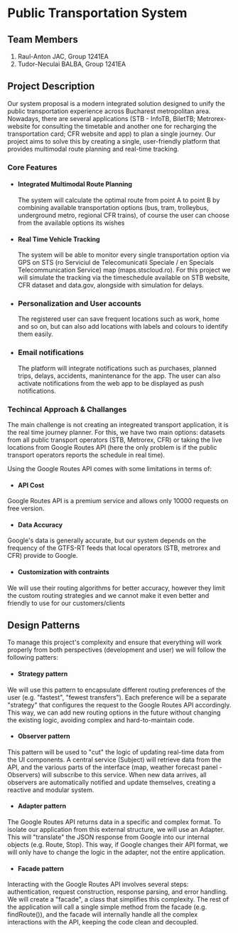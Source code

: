 # Public Transportation System

## Team Members
1. Raul-Anton JAC, Group 1241EA
2. Tudor-Neculai BALBA, Group 1241EA

## Project Description
Our system proposal is a modern integrated solution designed to unify the public transportation experience across Bucharest metropolitan area. Nowadays, there are several applications (STB - InfoTB, BiletTB; Metrorex- website for consulting the timetable and another one for recharging the transportation card; CFR website and app) to plan a single journey. Our project aims to solve this by creating a single, user-friendly platform that provides multimodal route planning and real-time tracking. 

### Core Features
- #### Integrated Multimodal Route Planning
  The system will calculate the optimal route from point A to point B by combining available transportation options (bus, tram, trolleybus, underground metro, regional CFR trains), of course the user can choose from the available options its wishes
- #### Real Time Vehicle Tracking
  The system will be able to monitor every single transportation option via GPS on STS (ro Serviciul de Telecomunicatii Speciale / en Specials Telecommunication Service) map (maps.stscloud.ro). For this project we will simulate the tracking via the timeschedule available on STB website, CFR dataset and data.gov, alongside with simulation for delays.
- ### Personalization and User accounts
  The registered user can save frequent locations such as work, home and so on, but can also add locations with labels and colours to identify them easily.
- ### Email notifications
  The platform will integrate notifications such as purchases, planned trips, delays, accidents, manintenance for the app. The user can also activate notifications from the web app to be displayed as push notifications.

### Techincal Approach & Challanges
The main challenge is not creating an integreated transport application, it is the real time journey planner. For this, we have two main options: datasets from all public transport operators (STB, Metrorex, CFR) or taking the live locations from Google Routes API (here the only problem is if the public transport operators reports the schedule in real time). 

Using the Google Routes API comes with some limitations in terms of:
-  #### API Cost
Google Routes API is a premium service and allows only 10000 requests on free version.
- #### Data Accuracy
Google's data is generally accurate, but our system depends on the frequency of the GTFS-RT feeds that local operators (STB, metrorex and CFR) provide to Google.
- #### Customization with contraints
We will use their routing algorithms for better accuracy, however they limit the custom routing strategies and we cannot make it even better and friendly to use for our customers/clients

## Design Patterns
To manage this project's complexity and ensure that everything will work properly from both perspectives (development and user) we will follow the following patters:
- #### Strategy pattern
We will use this pattern to encapsulate different routing preferences of the user (e.g. "fastest", "fewest transfers"). Each preference will be a separate "strategy" that configures the request to the Google Routes API accordingly. This way, we can add new routing options in the future without changing the existing logic, avoiding complex and hard-to-maintain code.
- #### Observer pattern
This pattern will be used to "cut" the logic of updating real-time data from the UI components. A central service (Subject) will retrieve data from the API, and the various parts of the interface (map, weather forecast panel - Observers) will subscribe to this service. When new data arrives, all observers are automatically notified and update themselves, creating a reactive and modular system.
- #### Adapter pattern
The Google Routes API returns data in a specific and complex format. To isolate our application from this external structure, we will use an Adapter. This will "translate" the JSON response from Google into our internal objects (e.g. Route, Stop). This way, if Google changes their API format, we will only have to change the logic in the adapter, not the entire application.
- #### Facade pattern
Interacting with the Google Routes API involves several steps: authentication, request construction, response parsing, and error handling. We will create a "facade", a class that simplifies this complexity. The rest of the application will call a single simple method from the facade (e.g. findRoute()), and the facade will internally handle all the complex interactions with the API, keeping the code clean and decoupled.
